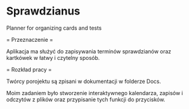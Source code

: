 # Sprawdzianus
Planner for organizing cards and tests

= Przeznaczenie =

Aplikacja ma służyć do zapisywania terminów sprawdzianów oraz kartkówek w łatwy i czytelny sposób.

= Rozkład pracy =

Twórcy porojektu są zpisani w dokumentacji w folderze Docs.

Moim zadaniem było stworzenie interaktywnego kalendarza, zapisów i odczytów z plików oraz przypisanie tych funkcji do przycisków.
